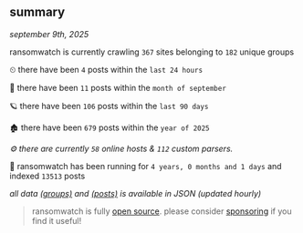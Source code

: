 
## summary
_september 9th, 2025_

ransomwatch is currently crawling `367` sites belonging to `182` unique groups

⏲ there have been `4` posts within the `last 24 hours`

🦈 there have been `11` posts within the `month of september`

🪐 there have been `106` posts within the `last 90 days`

🏚 there have been `679` posts within the `year of 2025`

_⚙️ there are currently `58` online hosts & `112` custom parsers._

🦕 ransomwatch has been running for `4 years, 0 months and 1 days` and indexed `13513` posts

_all data  [(groups)](http://https://dataleak.hopeless99.top//groups) and [(posts)](http://https://dataleak.hopeless99.top//posts) is available in JSON (updated hourly)_

> ransomwatch is fully [open source](https://github.com/joshhighet/ransomwatch#ransomwatch--). please consider [sponsoring](https://github.com/sponsors/joshhighet) if you find it useful!
